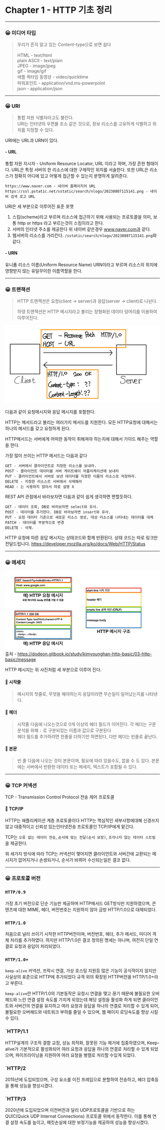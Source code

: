 # Chapter 1 - HTTP 기초 정리

---

### 😀 미디어 타입  
> 우리가 흔히 알고 있는 Content-type으로 보면 쉽다 <br>  
> HTML - text/html <br>
> plain ASCII - text/plain <br>
> JPEG - image/jpeg <br>
> gif - image/gif <br>
> 애플 퀵타임 동영상 - video/quicktime <br>
> 파워포인트 - application/vnd.ms-powerpoint <br>
> json - application/json

---

### 😀 URI

> 통합 자원 식별자라고도 불린다.<br>
> URI는 인터넷의 우편물 조소 같은 것으로, 정보 리소스를 고유하게 식별하고 위치를 지정할 수 있다.

URI에는 URL과 URN이 있다.

#### - URL
통합 자원 지시자 - Uniform Resource Locator, URL 이라고 하며, 가장 흔한 형태이다.
URL은 특정 서버의 한 리소스에 대한 구체적인 위치를 서술한다. 또한 URL은 리소스가 정확히
어디에 있고 어떻게 접근할 수 있는지 분명하게 알려준다.

```http request
https://www.naver.com - 네이버 홈페이지의 URL
https://ssl.pstatic.net/sstatic/search/nlogo/20230807115141.png - 네이버 검색 로고 URL
```

URl은 세 부분으로 이루어진 표준 포맷
1. 스킴(scheme)라고 부르며 리소스에 접근하기 위해 사용되는 프로토콜을 의미, 보통 http or https 라고 부르는것이 스킴이라고 한다.
2. 서버의 인터넷 주소를 제공한다 위 네이버 같은경우 www.naver.com과 같다.
3. 웹서버의 리소스를 가리킨다. `/sstatic/search/nlogo/20230807115141.png`와 같다.


#### - URN
유니폼 리소스 이름(Uniform Resource Name) URN이라고 부르며
리소스의 위치에 영향받지 않는 유일무이한 이름역할을 한다.


---

### 😀 트랜잭션 
> HTTP 트랜잭션은 요청(client -> server)과 응답(server -> client)로 나뉜다.
> 
> 하댕 트랜잭션은 HTTP 메시지라고 불리는 정형화된 데이터 덩어리를 이용하여 이루어진다.
 
![img_1.png](img_1.png)

다음과 같이 요청메시지와 응답 메시지를 포함한다.

HTTP는 메서드라고 불리는 여러가지 메서드를 지원한다. 모든 HTTP요청에 대해서는 하나의 메서드를 갖고 요청하게 된다.

HTTP메서드는 서버에게 어떠한 동작이 취해져야 하는지에 대해서 가이드 해주는 역할을 한다.

가장 많이 쓰이는 HTTP 메서드는 다음과 같다


```http request
GET - 서버에서 클라이언트로 지정한 리소스를 보내라.
POST - 클아이언트 데이터를 서버 게이트웨이 어플리케이션에 보내라
PUT - 클라이언트에서 서버로 보낸 데이터를 지정한 이름의 리소스로 저장하라.
DELETE - 지정한 리소스르 서버에서 삭제해라
HEAD - 는 사용하지 않아서 따로 설명 X
```

REST API 관점에서 바라보자면 다음과 같이 쉽게 생각하면 편할듯하다.
```http request
GET - 데이터 조회, DB로 바라보자면 select와 유사.
POST - 데이터를 추가한다. DB로 바라보자면 insert와 유사.
PUT - 요청 데이터 기준으로 새로운 리소스 생성, 대상 리소스를 나타내는 데이터를 대체
PATCH - 데이터를 부분적으로 변경
DELETE - 삭제.
```

HTTP 요청에 따른 응답 메시지는 상태코드와 함께 반환된다. 
상태 코드는 따로 링크만 전달드립니다.
https://developer.mozilla.org/ko/docs/Web/HTTP/Status


---

### 😀 메세지 
![img_2.png](img_2.png)
출처 - https://dodeon.gitbook.io/study/kimyounghan-http-basic/03-http-basic/message

HTTP 메시지는 위 사진처럼 세 부분으로 이루어 진다.


#### 👊 시작줄
> 메시지의 첫줄로, 무엇을 해야하는지 응답이라면 무슨일이 일어났는지를 나타낸다.

#### 👊 헤더 
> 시작줄 다음에 나오는것으로 0개 이상의 헤더 필드가 이어진다.
> 각 헤더는 구문분석을 위해 `:` 로 구분되있는 이름과 값으로 구분된다<br>
> 헤더 필드를 추가하려면 한줄을 더하기만 하면된다, 다만 헤더는 빈줄로 끝난다. 

#### 👊 본문 
> 빈 줄 다음에 나오는 것이 본문이며, 필요에 따라 있을수도, 없을 수 도 있다.
> 본문에는 서버에서 반환한 데이터 또는 메세지, 텍스트가 포함될 수 있다.


---

### 😀 TCP 커넥션 
TCP - Transmission Control Protocol 전송 제어 프로토콜 

#### 👊 TCP/IP
HTTP는 애플리케이션 계층 프로토콜이다 HTTP는 핵심적인 세부사항에대해 신경쓰지 않고 대중적이고
신뢰성 있는인터넷전송 프로토콜인 TCP/IP에게 맡긴다.

TCP는 `오류 없는 데이터 전송`, `순서에 맞는 전달(순서 보장)`, `조각나지 않는 데이터 스트림` 을 제공한다.

위 세가지 방식에 따라 TCP는 커넥션이 맺어지면 클라이언트와 서버간에 교환되는 메시지가 없어지거나
손생되거나, 순서가 바뀌어 수신되는일은 결코 없다.

---

### 😀 프로토콜 버전

### `HTTP/0.9`
가장 초기 버전으로 단순 기능만 제공하며 HTTP메서드 GET방식만 지원하였으며, 콘텐츠에 대한 MIME, 헤더, 버전번호는 지원하지 않아 금방 HTTP/1.0으로 대체되었다.

### `HTTP/1.0`
처음으로 널리 쓰이기 시작한 HTTP버전이며, 버전번호, 헤더, 추가 메서드, 미디어 객체 처리를 추가하였다. 하지만 HTTP/1.0은 
결코 정의된 명세는 아니며, 여전히 단일 연결로 요청과 응답이 처리되었다.
 
### `HTTP/1.0+`
`keep-alive` 커넥션, 프락시 연결, 가상 호스팅 지원등 많은 기능이 공식적이지 않지만 사실상의 표준으로 HTTP에 추가되었다 규격 외의 확장된 HTTP버전을
HTTP/1.0+라고 부른다.

`keep-alive`란 HTTP/1.0의 기본동작은 요청시 연결을 맺고 끊기 때문에 불필요한 오버헤드와 느린 연결 설정 속도를 가지게 되었는데
해당 설정을 활성화 하게 되면 클라이언트와 서버간의 연결을 유지하고 여러 요청과 응답을 하나의 연결로 처리할 수 있게 되어,
불필요한 오버헤드와 네트워크 부하를 줄일 수 있으며, 웹 페이지 로딩속도를 향상 시킬 수 있다.

### `HTTP/1.1
HTTP설계의 구조적 결함 교정, 성능 최적화, 잘못된 기능 제거에 집중하였으며, Keep-alive가 기본적으로 활성화되어 여러 요청과 응답을
하나의 연결로 처리할 수 있게 되었으며, 파이프라이닝을 지원하여 여러 요청을 병렬로 처리할 수있게 되었다.

### `HTTP/2
2015년에 도입되었으며, 구성 요소를 이진 프레임으로 분할하여 전송하고, 헤더 압축등을 통해 성능을 향상시켰다.

### `HTTP/3
2020년에 도입되었으며 이전버전과 달리 UDP프로토콜을 기반으로 하는 QUIC(Quick UDP Internat Connections) 프로토콜 위에서 동작한다. 이를 통해
연결 설정 속도를 높이고, 패킷손실에 대한 보정기능을 제공하여 성능을 향상시켰다.
